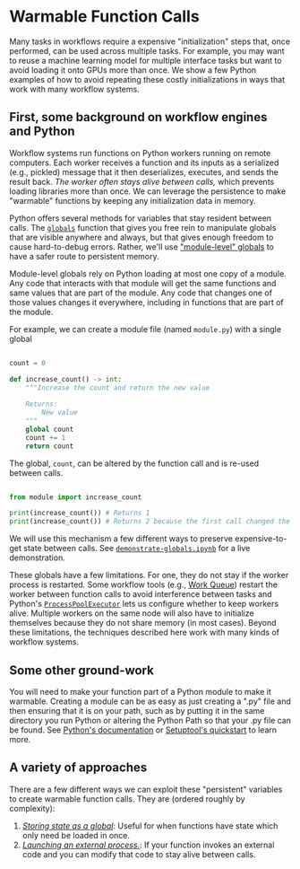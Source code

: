 # Warmable Function Calls

Many tasks in workflows require a expensive "initialization" steps that, once performed, can be used across multiple tasks.
For example, you may want to reuse a machine learning model for multiple interface tasks but want to avoid loading it onto GPUs more than once.
We show a few Python examples of how to avoid repeating these costly initializations in ways that work with many workflow systems.

## First, some background on workflow engines and Python

Workflow systems run functions on Python workers running on remote computers.
Each worker receives a function and its inputs as a serialized (e.g., pickled) message that it then deserializes, executes, and sends the result back.
_The worker often stays alive between calls,_ which prevents loading libraries more than once.
We can leverage the persistence to make "warmable" functions by keeping any initialization data in memory.

Python offers several methods for variables that stay resident between calls.
The [`globals`](https://docs.python.org/3/library/functions.html#globals) function that gives you free rein to manipulate globals that are visible anywhere and always, but that gives enough freedom to cause hard-to-debug errors.
Rather, we'll use ["module-level" globals](https://docs.python.org/3/faq/programming.html#how-do-i-share-global-variables-across-modules) to have a safer route to persistent memory.

Module-level globals rely on Python loading at most one copy of a module.
Any code that interacts with that module will get the same functions and same values that are part of the module.
Any code that changes one of those values changes it everywhere, including in functions that are part of the module.

For example, we can create a module file (named `module.py`) with a single global

```python

count = 0

def increase_count() -> int:
    """Increase the count and return the new value
    
    Returns:
        New value
    """
    global count
    count += 1
    return count
```

The global, `count`, can be altered by the function call and is re-used between calls.

```python

from module import increase_count

print(increase_count()) # Returns 1
print(increase_count()) # Returns 2 because the first call changed the global
```

We will use this mechanism a few different ways to preserve expensive-to-get state between calls. See [`demonstrate-globals.ipynb`](./demonstrate_globals.ipynb) for a live demonstration.

These globals have a few limitations.
For one, they do not stay if the worker process is restarted.
Some workflow tools (e.g., [Work Queue](https://cctools.readthedocs.io/en/latest/work_queue/)) restart the worker between function calls to avoid interference between tasks and Python's [`ProcessPoolExecutor`](https://docs.python.org/3/library/concurrent.futures.html#concurrent.futures.ProcessPoolExecutor) lets us configure whether to keep workers alive.
Multiple workers on the same node will also have to initialize themselves because they do not share memory (in most cases).
Beyond these limitations, the techniques described here work with many kinds of workflow systems.

## Some other ground-work

You will need to make your function part of a Python module to make it warmable.
Creating a module can be as easy as just creating a ".py" file and then ensuring that it is on your path,
such as by putting it in the same directory you run Python or altering the Python Path so that your .py file can be found.
See [Python's documentation](https://setuptools.pypa.io/en/latest/userguide/quickstart.html#) or [Setuptool's quickstart](https://setuptools.pypa.io/en/latest/userguide/quickstart.html#) to learn more.


## A variety of approaches

There are a few different ways we can exploit these "persistent" variables to create warmable function calls.
They are (ordered roughly by complexity):

1. [*Storing state as a global*](./global-state/README.md): Useful for when functions have state which only need be loaded in once.
1. [*Launching an external process.*](./external-process/README.md): If your function invokes an external code and you can modify that code to stay alive between calls.
